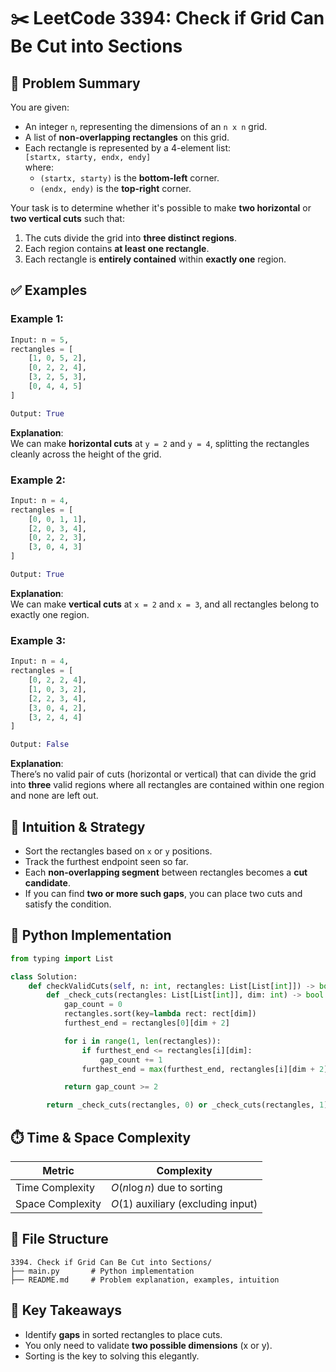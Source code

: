 
# ✂️ LeetCode 3394: Check if Grid Can Be Cut into Sections

## 📌 Problem Summary

You are given:
- An integer `n`, representing the dimensions of an `n x n` grid.
- A list of **non-overlapping rectangles** on this grid.
- Each rectangle is represented by a 4-element list:  
  `[startx, starty, endx, endy]`  
  where:
  - `(startx, starty)` is the **bottom-left** corner.
  - `(endx, endy)` is the **top-right** corner.

Your task is to determine whether it's possible to make **two horizontal** or **two vertical cuts** such that:

1. The cuts divide the grid into **three distinct regions**.
2. Each region contains **at least one rectangle**.
3. Each rectangle is **entirely contained** within **exactly one** region.



## ✅ Examples

### Example 1:

```python
Input: n = 5,
rectangles = [
    [1, 0, 5, 2],
    [0, 2, 2, 4],
    [3, 2, 5, 3],
    [0, 4, 4, 5]
]

Output: True
```

**Explanation**:  
We can make **horizontal cuts** at `y = 2` and `y = 4`, splitting the rectangles cleanly across the height of the grid.



### Example 2:

```python
Input: n = 4,
rectangles = [
    [0, 0, 1, 1],
    [2, 0, 3, 4],
    [0, 2, 2, 3],
    [3, 0, 4, 3]
]

Output: True
```

**Explanation**:  
We can make **vertical cuts** at `x = 2` and `x = 3`, and all rectangles belong to exactly one region.



### Example 3:

```python
Input: n = 4,
rectangles = [
    [0, 2, 2, 4],
    [1, 0, 3, 2],
    [2, 2, 3, 4],
    [3, 0, 4, 2],
    [3, 2, 4, 4]
]

Output: False
```

**Explanation**:  
There’s no valid pair of cuts (horizontal or vertical) that can divide the grid into **three** valid regions where all rectangles are contained within one region and none are left out.



## 🧠 Intuition & Strategy

- Sort the rectangles based on `x` or `y` positions.
- Track the furthest endpoint seen so far.
- Each **non-overlapping segment** between rectangles becomes a **cut candidate**.
- If you can find **two or more such gaps**, you can place two cuts and satisfy the condition.



## 🧪 Python Implementation

```python
from typing import List

class Solution:
    def checkValidCuts(self, n: int, rectangles: List[List[int]]) -> bool:
        def _check_cuts(rectangles: List[List[int]], dim: int) -> bool:
            gap_count = 0
            rectangles.sort(key=lambda rect: rect[dim])
            furthest_end = rectangles[0][dim + 2]

            for i in range(1, len(rectangles)):
                if furthest_end <= rectangles[i][dim]:
                    gap_count += 1
                furthest_end = max(furthest_end, rectangles[i][dim + 2])

            return gap_count >= 2

        return _check_cuts(rectangles, 0) or _check_cuts(rectangles, 1)
```

## ⏱️ Time & Space Complexity

| Metric         | Complexity        |
|-|-|
| Time Complexity | $O(n \log n)$ due to sorting |
| Space Complexity | $O(1)$ auxiliary (excluding input) |



## 📂 File Structure

```
3394. Check if Grid Can Be Cut into Sections/
├── main.py       # Python implementation
├── README.md     # Problem explanation, examples, intuition
```



## 🎯 Key Takeaways

- Identify **gaps** in sorted rectangles to place cuts.
- You only need to validate **two possible dimensions** (x or y).
- Sorting is the key to solving this elegantly.
